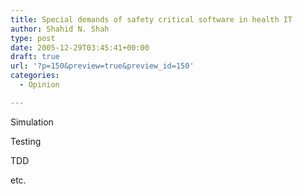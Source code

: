 ```yaml
---
title: Special demands of safety critical software in health IT
author: Shahid N. Shah
type: post
date: 2005-12-29T03:45:41+00:00
draft: true
url: '?p=150&preview=true&preview_id=150'
categories:
  - Opinion

---
```

Simulation
  
Testing
  
TDD
  
etc.